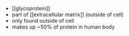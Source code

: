 - [[glycoprotein]]
- part of [[extracellular matrix]] (outside of cell)
- only found outside of cell
- makes up ~50% of protein in human body